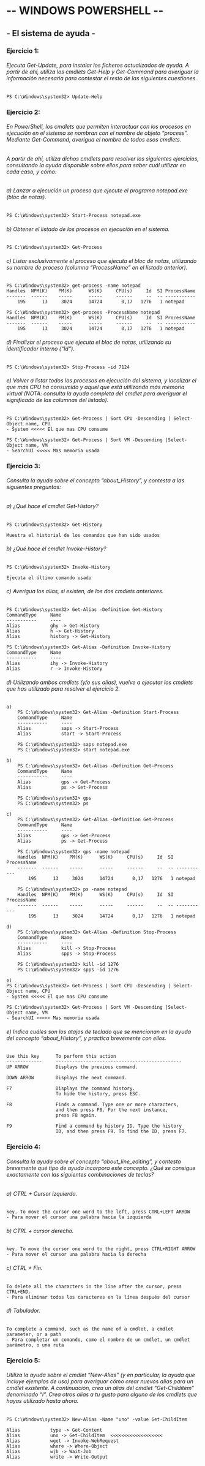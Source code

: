# 		-- WINDOWS POWERSHELL --

## 				- El sistema de ayuda -



### Ejercicio 1:

###### Ejecuta Get-Update, para instalar los ficheros actualizados de ayuda. A partir de ahí, utiliza los cmdlets Get-Help y Get-Command para averiguar la información necesaria para contestar el resto de las siguientes cuestiones.

```
PS C:\Windows\system32> Update-Help
```



### Ejercicio 2:

###### En PowerShell, los cmdlets que permiten interactuar con los procesos en ejecución en el sistema se nombran con el nombre de objeto “process”. Mediante Get-Command, averigua el nombre de todos esos cmdlets. 

###### A partir de ahí, utiliza dichos cmdlets para resolver los siguientes ejercicios, consultando la ayuda disponible sobre ellos para saber cuál utilizar en cada caso, y cómo:

###### 	a) Lanzar a ejecución un proceso que ejecute el programa notepad.exe (bloc de notas).
```
PS C:\Windows\system32> Start-Process notepad.exe
```

###### 	b) Obtener el listado de los procesos en ejecución en el sistema.
```
PS C:\Windows\system32> Get-Process
```

###### 	c) Listar exclusivamente el proceso que ejecuta el bloc de notas, utilizando su nombre de proceso (columna “ProcessName” en el listado anterior).
```
PS C:\Windows\system32> get-process -name notepad
Handles  NPM(K)    PM(K)      WS(K)     CPU(s)     Id  SI ProcessName
-------  ------    -----      -----     ------     --  -- -----------
    195      13     3024      14724       0,17   1276   1 notepad
```

```
PS C:\Windows\system32> get-process -ProcessName notepad
Handles  NPM(K)    PM(K)      WS(K)     CPU(s)     Id  SI ProcessName
-------  ------    -----      -----     ------     --  -- -----------
    195      13     3024      14724       0,17   1276   1 notepad
```

###### 	d) Finalizar el proceso que ejecuta el bloc de notas, utilizando su identificador interno (“Id”).
```
PS C:\Windows\system32> Stop-Process -id 7124
```

###### 		e) Volver a listar todos los procesos en ejecución del sistema, y localizar el que más CPU ha consumido y aquel que está utilizando más memoria virtual (NOTA: consulta la ayuda completa del cmdlet para averiguar el significado de las columnas del listado).
```
PS C:\Windows\system32> Get-Process | Sort CPU -Descending | Select-Object name, CPU
- System <<<<< El que mas CPU consume
```

```
PS C:\Windows\system32> Get-Process | Sort VM -Descending |Select-Object name, VM
- SearchUI <<<<< Mas memoria usada
```



### Ejercicio 3:

###### Consulta la ayuda sobre el concepto “about_History”, y contesta a las siguientes preguntas:

###### 	a) ¿Qué hace el cmdlet Get-History?
```
PS C:\Windows\system32> Get-History
```

`Muestra el historial de los comandos que han sido usados`

###### b) ¿Qué hace el cmdlet Invoke-History?

```
PS C:\Windows\system32> Invoke-History
```

`Ejecuta el último comando usado`

###### c) Averigua los alias, si existen, de los dos cmdlets anteriores.

```
PS C:\Windows\system32> Get-Alias -Definition Get-History
CommandType     Name
-----------     ----
Alias           ghy -> Get-History
Alias           h -> Get-History
Alias           history -> Get-History
```

```
PS C:\Windows\system32> Get-Alias -Definition Invoke-History
CommandType     Name
-----------     ----
Alias           ihy -> Invoke-History
Alias           r -> Invoke-History
```

###### 		d) Utilizando ambos cmdlets (y/o sus alias), vuelve a ejecutar los cmdlets que has utilizado para resolver el ejercicio 2.
	a)
		PS C:\Windows\system32> Get-Alias -Definition Start-Process
		CommandType     Name
		-----------     ----
		Alias           saps -> Start-Process
		Alias           start -> Start-Process	

```
	PS C:\Windows\system32> saps notepad.exe
	PS C:\Windows\system32> start notepad.exe
```

```
b)
	PS C:\Windows\system32> Get-Alias -Definition Get-Process
	CommandType     Name
	-----------     ----
	Alias           gps -> Get-Process
	Alias           ps -> Get-Process
```

```
	PS C:\Windows\system32> gps
	PS C:\Windows\system32> ps
```

```
c)
    PS C:\Windows\system32> Get-Alias -Definition Get-Process
    CommandType     Name
    -----------     ----
    Alias           gps -> Get-Process
    Alias           ps -> Get-Process
```

```
    PS C:\Windows\system32> gps -name notepad
    Handles  NPM(K)    PM(K)      WS(K)     CPU(s)     Id  SI ProcessName
    -------  ------    -----      -----     ------     --  -- -----------
        195      13     3024      14724       0,17   1276   1 notepad
```

```
    PS C:\Windows\system32> ps -name notepad
    Handles  NPM(K)    PM(K)      WS(K)     CPU(s)     Id  SI ProcessName
    -------  ------    -----      -----     ------     --  -- -----------
        195      13     3024      14724       0,17   1276   1 notepad
```

```
d)
	PS C:\Windows\system32> Get-Alias -Definition Stop-Process
    CommandType     Name
    -----------     ----
    Alias           kill -> Stop-Process
    Alias           spps -> Stop-Process
```

```
    PS C:\Windows\system32> kill -id 1276
    PS C:\Windows\system32> spps -id 1276
```

```
e) 
PS C:\Windows\system32> Get-Process | Sort CPU -Descending | Select-Object name, CPU
- System <<<<< El que mas CPU consume

PS C:\Windows\system32> Get-Process | Sort VM -Descending |Select-Object name, VM
- SearchUI <<<<< Mas memoria usada
```

###### 		e) Indica cuáles son los atajos de teclado que se mencionan en la ayuda del concepto “about_History”, y practica brevemente con ellos.

```
Use this key      To perform this action
-------------     ----------------------------------------------
UP ARROW          Displays the previous command.

DOWN ARROW        Displays the next command.

F7                Displays the command history.
                  To hide the history, press ESC.

F8                Finds a command. Type one or more characters,
                  and then press F8. For the next instance,
                  press F8 again.

F9                Find a command by history ID. Type the history
                  ID, and then press F9. To find the ID, press F7.
```



### Ejercicio 4:

###### Consulta la ayuda sobre el concepto “about_line_editing”, y contesta brevemente qué tipo de ayuda incorpora este concepto. ¿Qué se consigue exactamente con las siguientes combinaciones de teclas?

###### 		a) CTRL + Cursor izquierdo.

```
key. To move the cursor one word to the left, press CTRL+LEFT ARROW
- Para mover el cursor una palabra hacia la izquierda
```

###### 		b) CTRL + cursor derecho.

```
key. To move the cursor one word to the right, press CTRL+RIGHT ARROW
- Para mover el cursor una palabra hacia la derecha
```

###### 		c) CTRL + Fin.

```
To delete all the characters in the line after the cursor, press CTRL+END.
- Para eliminar todos los caracteres en la línea después del cursor
```

###### 		d) Tabulador.

```
To complete a command, such as the name of a cmdlet, a cmdlet parameter, or a path
- Para completar un comando, como el nombre de un cmdlet, un cmdlet parámetro, o una ruta
```



### Ejercicio 5:

###### Utiliza la ayuda sobre el cmdlet “New-Alias” (y en particular, la ayuda que incluye ejemplos de uso) para averiguar cómo crear nuevos alias para un cmdlet existente. A continuación, crea un alias del cmdlet “Get-Childitem” denominado “l”. Crea otros alias a tu gusto para alguno de los cmdlets que hayas utilizado hasta ahora.

```
PS C:\Windows\system32> New-Alias -Name "uno" -value Get-ChildItem
```

```
Alias           type -> Get-Content
Alias           uno -> Get-ChildItem  <<<<<<<<<<<<<<<<<<<
Alias           wget -> Invoke-WebRequest
Alias           where -> Where-Object
Alias           wjb -> Wait-Job
Alias           write -> Write-Output
```

